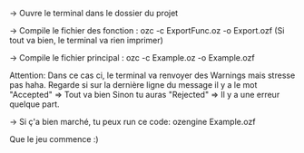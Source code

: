 -> Ouvre le terminal dans le dossier du projet

-> Compile le fichier des fonction :
	ozc -c ExportFunc.oz -o Export.ozf  (Si tout va bien, le terminal va rien imprimer)
	
-> Compile le fichier principal :
	ozc -c Example.oz -o Example.ozf
	
Attention: Dans ce cas ci, le terminal va renvoyer des Warnings mais stresse pas haha.
	    Regarde si sur la dernière ligne du message il y a le mot "Accepted" => Tout va bien
	    Sinon tu auras "Rejected" => Il y a une erreur quelque part. 
	    
-> Si ç'a bien marché, tu peux run ce code: 
	ozengine Example.ozf

Que le jeu commence :)
